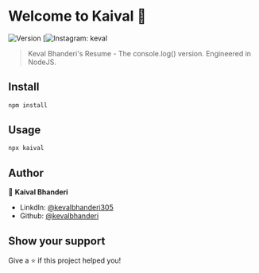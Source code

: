# Welcome to Kaival 👋
![Version](https://img.shields.io/badge/version-1.0.0-blue.svg?cacheSeconds=2592000)
[![Instagram: keval](https://www.instagram.com/keval_bhanderi_307)

> Keval Bhanderi's Resume - The console.log() version. Engineered in NodeJS. 


## Install

```sh
npm install
```

## Usage

```sh
npx kaival
```

## Author

👤 **Kaival Bhanderi**

* LinkdIn: [@kevalbhanderi305](https://linkedin.com/in/kevalbhanderi305)
* Github: [@kevalbhanderi](https://github.com/kevalbhanderi)

## Show your support

Give a ⭐️ if this project helped you!